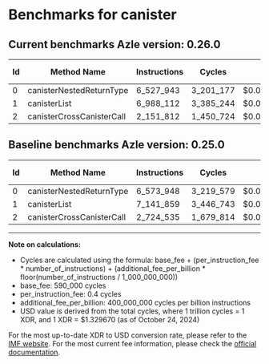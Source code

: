 # Benchmarks for canister

## Current benchmarks Azle version: 0.26.0

| Id  | Method Name               | Instructions | Cycles    | USD           | USD/Million Calls | Change                              |
| --- | ------------------------- | ------------ | --------- | ------------- | ----------------- | ----------------------------------- |
| 0   | canisterNestedReturnType  | 6_527_943    | 3_201_177 | $0.0000042565 | $4.25             | <font color="green">-46_005</font>  |
| 1   | canisterList              | 6_988_112    | 3_385_244 | $0.0000045013 | $4.50             | <font color="green">-153_747</font> |
| 2   | canisterCrossCanisterCall | 2_151_812    | 1_450_724 | $0.0000019290 | $1.92             | <font color="green">-572_723</font> |

## Baseline benchmarks Azle version: 0.25.0

| Id  | Method Name               | Instructions | Cycles    | USD           | USD/Million Calls |
| --- | ------------------------- | ------------ | --------- | ------------- | ----------------- |
| 0   | canisterNestedReturnType  | 6_573_948    | 3_219_579 | $0.0000042810 | $4.28             |
| 1   | canisterList              | 7_141_859    | 3_446_743 | $0.0000045830 | $4.58             |
| 2   | canisterCrossCanisterCall | 2_724_535    | 1_679_814 | $0.0000022336 | $2.23             |

---

**Note on calculations:**

- Cycles are calculated using the formula: base_fee + (per_instruction_fee \* number_of_instructions) + (additional_fee_per_billion \* floor(number_of_instructions / 1_000_000_000))
- base_fee: 590_000 cycles
- per_instruction_fee: 0.4 cycles
- additional_fee_per_billion: 400_000_000 cycles per billion instructions
- USD value is derived from the total cycles, where 1 trillion cycles = 1 XDR, and 1 XDR = $1.329670 (as of October 24, 2024)

For the most up-to-date XDR to USD conversion rate, please refer to the [IMF website](https://www.imf.org/external/np/fin/data/rms_sdrv.aspx).
For the most current fee information, please check the [official documentation](https://internetcomputer.org/docs/current/developer-docs/gas-cost#execution).
